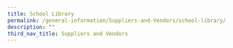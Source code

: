 ```yaml
---
title: School Library
permalink: /general-information/Suppliers-and-Vendors/school-library/
description: ""
third_nav_title: Suppliers and Vendors
---
```

